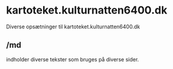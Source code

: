 # kartoteket.kulturnatten6400.dk
Diverse opsætninger til kartoteket.kulturnatten6400.dk

## /md
indholder diverse tekster som bruges på diverse sider.
